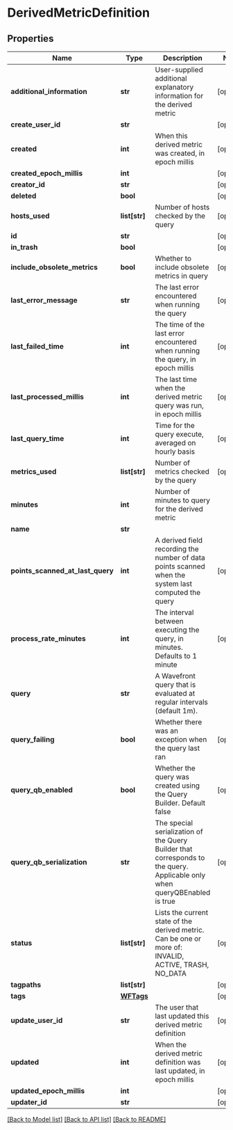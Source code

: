 # DerivedMetricDefinition

## Properties
Name | Type | Description | Notes
------------ | ------------- | ------------- | -------------
**additional_information** | **str** | User-supplied additional explanatory information for the derived metric | [optional] 
**create_user_id** | **str** |  | [optional] 
**created** | **int** | When this derived metric was created, in epoch millis | [optional] 
**created_epoch_millis** | **int** |  | [optional] 
**creator_id** | **str** |  | [optional] 
**deleted** | **bool** |  | [optional] 
**hosts_used** | **list[str]** | Number of hosts checked by the query | [optional] 
**id** | **str** |  | [optional] 
**in_trash** | **bool** |  | [optional] 
**include_obsolete_metrics** | **bool** | Whether to include obsolete metrics in query | [optional] 
**last_error_message** | **str** | The last error encountered when running the query | [optional] 
**last_failed_time** | **int** | The time of the last error encountered when running the query, in epoch millis | [optional] 
**last_processed_millis** | **int** | The last time when the derived metric query was run, in epoch millis | [optional] 
**last_query_time** | **int** | Time for the query execute, averaged on hourly basis | [optional] 
**metrics_used** | **list[str]** | Number of metrics checked by the query | [optional] 
**minutes** | **int** | Number of minutes to query for the derived metric | 
**name** | **str** |  | 
**points_scanned_at_last_query** | **int** | A derived field recording the number of data points scanned when the system last computed the query | [optional] 
**process_rate_minutes** | **int** | The interval between executing the query, in minutes.  Defaults to 1 minute | [optional] 
**query** | **str** | A Wavefront query that is evaluated at regular intervals (default 1m). | 
**query_failing** | **bool** | Whether there was an exception when the query last ran | [optional] 
**query_qb_enabled** | **bool** | Whether the query was created using the Query Builder. Default false | [optional] 
**query_qb_serialization** | **str** | The special serialization of the Query Builder that corresponds to the query.  Applicable only when queryQBEnabled is true | [optional] 
**status** | **list[str]** | Lists the current state of the derived metric. Can be one or more of: INVALID, ACTIVE, TRASH, NO_DATA | [optional] 
**tagpaths** | **list[str]** |  | [optional] 
**tags** | [**WFTags**](WFTags.md) |  | [optional] 
**update_user_id** | **str** | The user that last updated this derived metric definition | [optional] 
**updated** | **int** | When the derived metric definition was last updated, in epoch millis | [optional] 
**updated_epoch_millis** | **int** |  | [optional] 
**updater_id** | **str** |  | [optional] 

[[Back to Model list]](../README.md#documentation-for-models) [[Back to API list]](../README.md#documentation-for-api-endpoints) [[Back to README]](../README.md)


